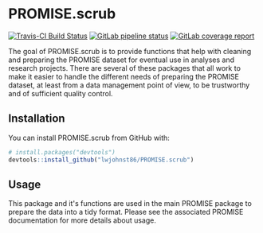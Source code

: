 # PROMISE.scrub

[![Travis-CI Build Status](https://travis-ci.org/lwjohnst86/PROMISE.scrub.svg?branch=master)](https://travis-ci.org/lwjohnst86/PROMISE.scrub)
[![GitLab pipeline status](https://gitlab.com/promise-cohort/PROMISE.scrub/badges/master/pipeline.svg)](https://gitlab.com/promise-cohort/PROMISE.scrub/commits/master)
[![GitLab coverage report](https://gitlab.com/promise-cohort/PROMISE.scrub/badges/master/coverage.svg)](https://gitlab.com/promise-cohort/PROMISE.scrub/commits/master)

The goal of PROMISE.scrub is to provide functions that help with cleaning and
preparing the PROMISE dataset for eventual use in analyses and research
projects. There are several of these packages that all work to make it easier
to handle the different needs of preparing the PROMISE dataset, at least from a
data management point of view, to be trustworthy and of sufficient quality control.

## Installation

You can install PROMISE.scrub from GitHub with:

```R
# install.packages("devtools")
devtools::install_github("lwjohnst86/PROMISE.scrub")
```

## Usage

This package and it's functions are used in the main PROMISE package to prepare 
the data into a tidy format. Please see the associated PROMISE documentation
for more details about usage.
